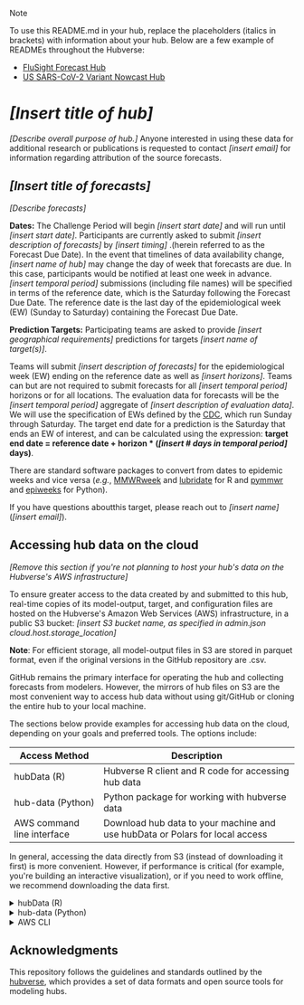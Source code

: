 > [!NOTE]
> To use this README.md in your hub, replace the placeholders (italics in
> brackets) with information about your hub.
> Below are a few example of READMEs throughout the Hubverse:
>
> - [FluSight Forecast Hub](https://github.com/cdcepi/FluSight-forecast-hub/blob/main/README.md)
> - [US SARS-CoV-2 Variant Nowcast Hub](https://github.com/reichlab/variant-nowcast-hub)

# *[Insert title of hub]*

*[Describe overall purpose of hub.]* Anyone interested in using these data for additional research or publications is
requested to contact *[insert email]* for information regarding attribution of the source forecasts.

## *[Insert title of forecasts]*

*[Describe forecasts]*

**Dates:** The Challenge Period will begin *[insert start date]* and will run until *[insert start date]*. Participants
are currently asked to submit *[insert description of forecasts]*  by *[insert timing]* .(herein referred to as the
Forecast Due Date). In the event that timelines of data availability change, *[insert name of hub]*  may change the
day of week that forecasts are due. In this case, participants would be notified at least one week in advance.
*[insert temporal period]* submissions (including file names) will be specified in terms of the reference date, which
is the Saturday following the Forecast Due Date. The reference date is the last day of the epidemiological week (EW)
(Sunday to Saturday) containing the Forecast Due Date.

**Prediction Targets:**
Participating teams are asked to provide *[insert geographical requirements]* predictions for targets
*[insert name of target(s)]*.

Teams will submit *[insert description of forecasts]* for the epidemiological week (EW) ending on the reference date
as well as *[insert horizons]*. Teams can but are not required to submit forecasts for all *[insert temporal period]*
horizons or for all locations. The evaluation data for forecasts will be the *[insert temporal period]* aggregate of
*[insert description of evaluation data]*. We will use the specification of EWs defined by the
[CDC](https://wwwn.cdc.gov/nndss/document/MMWR_Week_overview.pdf), which run Sunday through Saturday. The target end
date for a prediction is the Saturday that ends an EW of interest, and can be calculated using the expression:
**target end date = reference date + horizon * (*[insert # days in temporal period]* days)**.

There are standard software packages to convert from dates to epidemic weeks and vice versa (*e.g.*,
[MMWRweek](https://cran.r-project.org/web/packages/MMWRweek/) and
[lubridate](https://lubridate.tidyverse.org/reference/week.html) for R and [pymmwr](https://pypi.org/project/pymmwr/)
and [epiweeks](https://pypi.org/project/epiweeks/) for Python).

If you have questions aboutthis target, please reach out to *[insert name]* (*[insert email]*).

## Accessing hub data on the cloud

*[Remove this section if you're not planning to host your hub's data on the Hubverse's AWS infrastructure]*

To ensure greater access to the data created by and submitted to this hub, real-time copies of its model-output,
target, and configuration files are hosted on the Hubverse's Amazon Web Services (AWS) infrastructure,
in a public S3 bucket:
*[insert S3 bucket name, as specified in admin.json cloud.host.storage_location]*

**Note**: For efficient storage, all model-output files in S3 are stored in parquet format, even if the original
versions in the GitHub repository are .csv.

GitHub remains the primary interface for operating the hub and collecting forecasts from modelers.
However, the mirrors of hub files on S3 are the most convenient way to access hub data without using git/GitHub or
cloning the entire hub to your local machine.

The sections below provide examples for accessing hub data on the cloud, depending on your goals and
preferred tools. The options include:

| Access Method              | Description                                                                  |
|----------------------------|------------------------------------------------------------------------------|
| hubData (R)                | Hubverse R client and R code for accessing hub data                          |
| hub-data (Python)          | Python package for working with hubverse data                                |
| AWS command line interface | Download hub data to your machine and use hubData or Polars for local access |

In general, accessing the data directly from S3 (instead of downloading it first) is more convenient. However, if
performance is critical (for example, you're building an interactive visualization), or if you need to work offline,
we recommend downloading the data first.

<!-------------------------------------------------- hubData ------------------------------------------------------->

<details>

<summary>hubData (R)</summary>

[hubData](https://hubverse-org.github.io/hubData), the Hubverse R client, can create an interactive session
for accessing, filtering, and transforming hub model output data stored in S3.

hubData is a good choice if you:

- already use R for data analysis
- want to interactively explore hub data from the cloud without downloading it
- want to save a subset of the hub's data (*e.g.*, forecasts for a specific date or target) to your local machine
- want to save hub data in a different file format (*e.g.*, parquet to .csv)

### Installing hubData

To install hubData and its dependencies (including the dplyr and arrow packages), follow the [instructions in the hubData documentation](https://hubverse-org.github.io/hubData/#installation).

### Using hubData

hubData's [`connect_hub()` function](https://hubverse-org.github.io/hubData/reference/connect_hub.html) returns an [Arrow
multi-file dataset](https://arrow.apache.org/docs/r/reference/Dataset.html) that represents a hub's model output data.
The dataset can be filtered and transformed using dplyr and then materialized into a local data frame
using the [`collect_hub()` function](https://hubverse-org.github.io/hubData/reference/collect_hub.html).


#### Accessing target data

*[hubData will be updated to access target data once the Hubverse target data standards are finalized.]*

#### Accessing model output data

Below is an example of using hubData to connect to a hub on S3 and filter the model output data.

```r
library(dplyr)
library(hubData)

bucket_name <- "hub-bucket-name"
hub_bucket <- s3_bucket(bucket_name)
hub_con <- hubData::connect_hub(hub_bucket, file_format = "parquet", skip_checks = TRUE)
hub_con %>%
  dplyr::filter(location == "MA", output_type == "quantile") %>%
  hubData::collect_hub()

```

- [full hubData documentation](https://hubverse-org.github.io/hubData/)

</details>

<!--------------------------------------------------- hub-data ------------------------------------------------------->

<details>

<summary>hub-data (Python)</summary>

The Hubverse team is developing a Python client which provides some initial tools for accessing Hubverse data. The repository is located at https://github.com/hubverse-org/hub-data .


### Installing hub-data

Use pip to install hub-data (the pypi package is https://pypi.org/project/hubdata ):

```sh
pip install hubdata
```

### Using hub-data

Please see the [hub-data package documentation](https://hubverse-org.github.io/hub-data) for examples of how to use the CLI, and the `hubdata.connect_hub()` and `hubdata.create_hub_schema()` functions.

</details>

<!--------------------------------------------------- AWS CLI ------------------------------------------------------->

<details>

<summary>AWS CLI</summary>

AWS provides a terminal-based command line interface (CLI) for exploring and downloading S3 files.
This option is ideal if you:

- plan to work with hub data offline but don't want to use git or GitHub
- want to download a subset of the data (instead of the entire hub)
- are using the data for an application that requires local storage or fast response times

### Installing the AWS CLI

- Install the AWS CLI using the
[instructions here](https://docs.aws.amazon.com/cli/latest/userguide/getting-started-install.html)
- You can skip the instructions for setting up security credentials, since Hubverse data is public

### Using the AWS CLI

When using the AWS CLI, the `--no-sign-request` option is required, since it tells AWS to bypass a credential check
(*i.e.*, `--no-sign-request` allows anonymous access to public S3 data).

> [!NOTE]
> Files in the bucket's `raw` directory should not be used for analysis (they're for internal use only).

List all directories in the hub's S3 bucket:

```sh
aws s3 ls [hub-bucket-name] --no-sign-request
```

List all files in the hub's bucket:

```sh
aws s3 ls [hub-bucket-name] --recursive --no-sign-request
```

Download all of target-data contents to your current working directory:

```sh
aws s3 cp s3://[hub-bucket-name]/target-data/ . --recursive --no-sign-request
```

Download the model-output files for a specific team:

```sh
aws s3 cp s3://[hub-bucket-name]/model-output/[modeling-team-name]/ . --recursive --no-sign-request
```

- [Full documentation for `aws s3 ls`](https://docs.aws.amazon.com/cli/latest/reference/s3/ls.html)
- [Full documentation for `aws s3 cp`](https://docs.aws.amazon.com/cli/latest/reference/s3/cp.html)

</details>

## Acknowledgments

This repository follows the guidelines and standards outlined by the [hubverse](https://hubverse.io), which provides a set of data formats and open source tools for modeling hubs.

